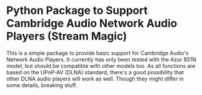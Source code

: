 # Python Package to Support Cambridge Audio Network Audio Players (Stream Magic)

This is a simple package to provide basic support for Cambridge Audio's Network Audio Players.
It currently has only been tested with the Azur 851N model, but should be compatible with other models too.
As all functions are based on the UPnP-AV (DLNA) standard, there's a good possibility that other DLNA audio players will work as well.
Though they might differ in some details, breaking stuff.
